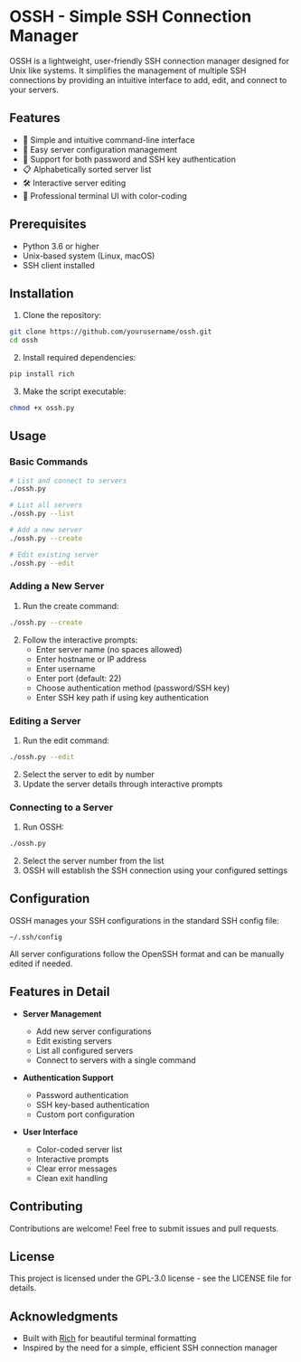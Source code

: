 # OSSH - Simple SSH Connection Manager

OSSH is a lightweight, user-friendly SSH connection manager designed for Unix like systems. It simplifies the management of multiple SSH connections by providing an intuitive interface to add, edit, and connect to your servers.

## Features

- 🚀 Simple and intuitive command-line interface
- 📝 Easy server configuration management
- 🔑 Support for both password and SSH key authentication
- 📋 Alphabetically sorted server list
- 🛠️ Interactive server editing
- 💼 Professional terminal UI with color-coding

## Prerequisites

- Python 3.6 or higher
- Unix-based system (Linux, macOS)
- SSH client installed

## Installation

1. Clone the repository:
```bash
git clone https://github.com/yourusername/ossh.git
cd ossh
```

2. Install required dependencies:
```bash
pip install rich
```

3. Make the script executable:
```bash
chmod +x ossh.py
```

## Usage

### Basic Commands

```bash
# List and connect to servers
./ossh.py

# List all servers
./ossh.py --list

# Add a new server
./ossh.py --create

# Edit existing server
./ossh.py --edit
```

### Adding a New Server

1. Run the create command:
```bash
./ossh.py --create
```

2. Follow the interactive prompts:
   - Enter server name (no spaces allowed)
   - Enter hostname or IP address
   - Enter username
   - Enter port (default: 22)
   - Choose authentication method (password/SSH key)
   - Enter SSH key path if using key authentication

### Editing a Server

1. Run the edit command:
```bash
./ossh.py --edit
```

2. Select the server to edit by number
3. Update the server details through interactive prompts

### Connecting to a Server

1. Run OSSH:
```bash
./ossh.py
```

2. Select the server number from the list
3. OSSH will establish the SSH connection using your configured settings

## Configuration

OSSH manages your SSH configurations in the standard SSH config file:
```
~/.ssh/config
```

All server configurations follow the OpenSSH format and can be manually edited if needed.

## Features in Detail

- **Server Management**
  - Add new server configurations
  - Edit existing servers
  - List all configured servers
  - Connect to servers with a single command

- **Authentication Support**
  - Password authentication
  - SSH key-based authentication
  - Custom port configuration

- **User Interface**
  - Color-coded server list
  - Interactive prompts
  - Clear error messages
  - Clean exit handling

## Contributing

Contributions are welcome! Feel free to submit issues and pull requests.

## License

This project is licensed under the GPL-3.0 license - see the LICENSE file for details.

## Acknowledgments

- Built with [Rich](https://github.com/Textualize/rich) for beautiful terminal formatting
- Inspired by the need for a simple, efficient SSH connection manager
